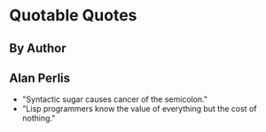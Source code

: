 Quotable Quotes
===============
By Author
---------------
Alan Perlis
---------------
* "Syntactic sugar causes cancer of the semicolon."
* "Lisp programmers know the value of everything but the cost of nothing."